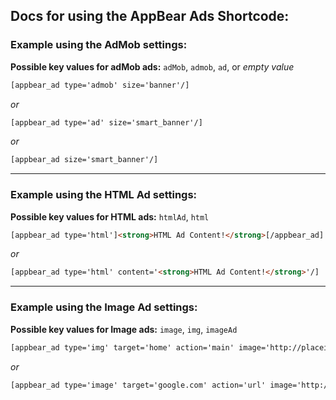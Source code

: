 ## Docs for using the AppBear Ads Shortcode:

### Example using the AdMob settings:

**Possible key values for adMob ads:** `adMob`, `admob`, `ad`, or *empty value*

```html
[appbear_ad type='admob' size='banner'/]
```

*or*

```html
[appbear_ad type='ad' size='smart_banner'/]
```

*or*

```html
[appbear_ad size='smart_banner'/]
```


- - -


### Example using the HTML Ad settings:

**Possible key values for HTML ads:** `htmlAd`, `html`

```html
[appbear_ad type='html']<strong>HTML Ad Content!</strong>[/appbear_ad]
```

*or*

```html
[appbear_ad type='html' content='<strong>HTML Ad Content!</strong>'/]
```


- - -


### Example using the Image Ad settings:

**Possible key values for Image ads:** `image`, `img`, `imageAd`

```html
[appbear_ad type='img' target='home' action='main' image='http://placeimg.com/640/360/any' /]
```

*or*

```html
[appbear_ad type='image' target='google.com' action='url' image='http://placeimg.com/640/360/any' /]
```
